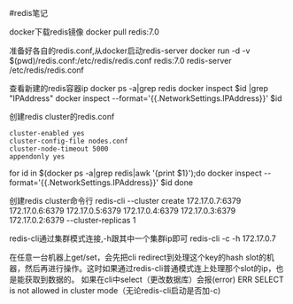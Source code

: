 #redis笔记

docker下载redis镜像
docker pull redis:7.0

准备好各自的redis.conf,从docker启动redis-server
docker run -d -v $(pwd)/redis.conf:/etc/redis/redis.conf redis:7.0 redis-server /etc/redis/redis.conf

查看新建的redis容器ip
docker ps -a|grep redis
docker inspect $id |grep "IPAddress"
docker inspect --format='{{.NetworkSettings.IPAddress}}' $id

创建redis cluster的redis.conf
```
cluster-enabled yes
cluster-config-file nodes.conf
cluster-node-timeout 5000
appendonly yes
```

for id in $(docker ps -a|grep redis|awk '{print $1}');do
    docker inspect --format='{{.NetworkSettings.IPAddress}}' $id
done

创建redis cluster命令行
redis-cli --cluster create 172.17.0.7:6379 172.17.0.6:6379 172.17.0.5:6379 172.17.0.4:6379 172.17.0.3:6379 172.17.0.2:6379 --cluster-replicas 1

redis-cli通过集群模式连接,-h跟其中一个集群ip即可
redis-cli -c -h 172.17.0.7

在任意一台机器上get/set，会先把cli redirect到处理这个key的hash slot的机器，然后再进行操作。这时如果通过redis-cli普通模式连上处理那个slot的ip，也是能获取到数据的。
如果在cli中select（更改数据库）会报(error) ERR SELECT is not allowed in cluster mode（无论redis-cli启动是否加-c)



















